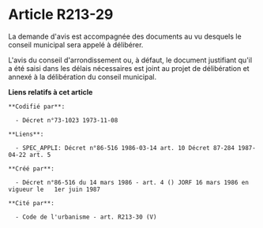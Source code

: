 # Article R213-29

La demande d'avis est accompagnée des documents au vu desquels le conseil municipal sera appelé à délibérer.

L'avis du conseil d'arrondissement ou, à défaut, le document justifiant qu'il a été saisi dans les délais nécessaires est
joint au projet de délibération et annexé à la délibération du conseil municipal.

**Liens relatifs à cet article**

	**Codifié par**:

	  - Décret n°73-1023 1973-11-08

	**Liens**:

	  - SPEC_APPLI: Décret n°86-516 1986-03-14 art. 10 Décret 87-284 1987-04-22 art. 5

	**Créé par**:

	  - Décret n°86-516 du 14 mars 1986 - art. 4 () JORF 16 mars 1986 en vigueur le   1er juin 1987

	**Cité par**:

	  - Code de l'urbanisme - art. R213-30 (V)
